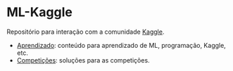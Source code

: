 # ML-Kaggle

Repositório para interação com a comunidade [Kaggle](https://www.kaggle.com).

* [Aprendizado](aprendizado/README.md): conteúdo para aprendizado de ML, programação, Kaggle, etc.
* [Competições](competitions/README.md): soluções para as competições.
